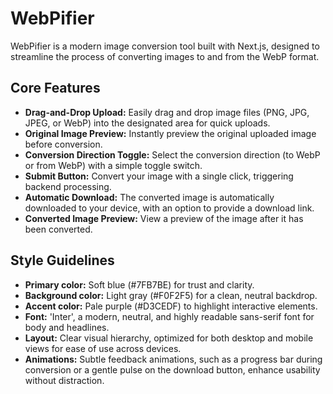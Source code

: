 # WebPifier

WebPifier is a modern image conversion tool built with Next.js, designed to streamline the process of converting images to and from the WebP format.

## Core Features

- **Drag-and-Drop Upload:** Easily drag and drop image files (PNG, JPG, JPEG, or WebP) into the designated area for quick uploads.
- **Original Image Preview:** Instantly preview the original uploaded image before conversion.
- **Conversion Direction Toggle:** Select the conversion direction (to WebP or from WebP) with a simple toggle switch.
- **Submit Button:** Convert your image with a single click, triggering backend processing.
- **Automatic Download:** The converted image is automatically downloaded to your device, with an option to provide a download link.
- **Converted Image Preview:** View a preview of the image after it has been converted.

## Style Guidelines

- **Primary color:** Soft blue (#7FB7BE) for trust and clarity.
- **Background color:** Light gray (#F0F2F5) for a clean, neutral backdrop.
- **Accent color:** Pale purple (#D3CEDF) to highlight interactive elements.
- **Font:** 'Inter', a modern, neutral, and highly readable sans-serif font for body and headlines.
- **Layout:** Clear visual hierarchy, optimized for both desktop and mobile views for ease of use across devices.
- **Animations:** Subtle feedback animations, such as a progress bar during conversion or a gentle pulse on the download button, enhance usability without distraction.

